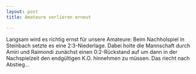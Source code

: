```yaml
---
layout: post
title: Amateure verlieren erneut

---
```


Langsam wird es richtig ernst für unsere Amateure: Beim Nachholspiel in Steinbach setzte es eine 2:3-Niederlage. Dabei holte die Mannschaft durch Amiri und Raimondi zunächst einen 0:2-Rückstand auf um dann in der Nachspielzeit den endgültigen K.O. hinnehmen zu müssen. Das riecht nach Abstieg...



